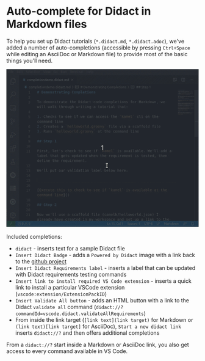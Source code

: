 # Auto-complete for Didact in Markdown files

To help you set up Didact tutorials (`*.didact.md`, `*.didact.adoc`), we've added a number of auto-completions (accessible by pressing `Ctrl+Space` while editing an AsciiDoc or Markdown file) to provide most of the basic things you'll need.

![Didact Auto-Completion Demo](./images/didact-uri-completion-demo.gif)

Included completions:

* `didact` - inserts text for a sample Didact file
* `Insert Didact Badge` - adds a `Powered by Didact` image with a link back to the [github project](https://github.com/redhat-developer/vscode-didact)
* `Insert Didact Requirements label` - inserts a label that can be updated with Didact requirements testing commands
* `Insert link to install required VS Code extension` - inserts a quick link to install a particular VSCode extension (`vscode:extension/ExtensionPackID`)
* `Insert Validate All button` - adds an HTML button with a link to the Didact `validate all` command (`didact://?commandId=vscode.didact.validateAllRequirements`)
* From inside the link target (`[link text](link target)` for Markdown or `(link text)[link target]` for AsciiDoc), `Start a new didact link` inserts `didact://?` and then offers additional completions

From a `didact://?` start inside a Markdown or AsciiDoc link, you also get access to every command available in VS Code.
